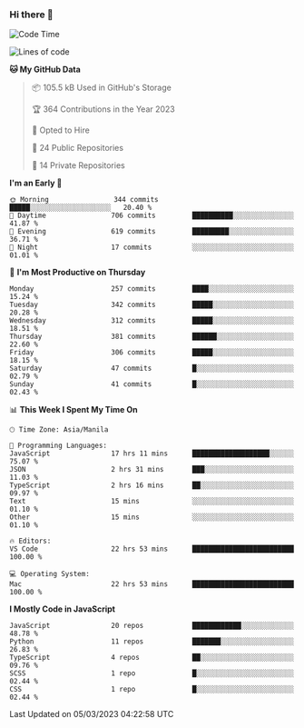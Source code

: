 ### Hi there 👋

<!--START_SECTION:waka-->
![Code Time](http://img.shields.io/badge/Code%20Time-130%20hrs%2030%20mins-blue)

![Lines of code](https://img.shields.io/badge/From%20Hello%20World%20I%27ve%20Written-8.2%20million%20lines%20of%20code-blue)

**🐱 My GitHub Data** 

> 📦 105.5 kB Used in GitHub's Storage 
 > 
> 🏆 364 Contributions in the Year 2023
 > 
> 💼 Opted to Hire
 > 
> 📜 24 Public Repositories 
 > 
> 🔑 14 Private Repositories 
 > 
**I'm an Early 🐤** 

```text
🌞 Morning                344 commits         █████░░░░░░░░░░░░░░░░░░░░   20.40 % 
🌆 Daytime                706 commits         ██████████░░░░░░░░░░░░░░░   41.87 % 
🌃 Evening                619 commits         █████████░░░░░░░░░░░░░░░░   36.71 % 
🌙 Night                  17 commits          ░░░░░░░░░░░░░░░░░░░░░░░░░   01.01 % 
```
📅 **I'm Most Productive on Thursday** 

```text
Monday                   257 commits         ████░░░░░░░░░░░░░░░░░░░░░   15.24 % 
Tuesday                  342 commits         █████░░░░░░░░░░░░░░░░░░░░   20.28 % 
Wednesday                312 commits         █████░░░░░░░░░░░░░░░░░░░░   18.51 % 
Thursday                 381 commits         ██████░░░░░░░░░░░░░░░░░░░   22.60 % 
Friday                   306 commits         █████░░░░░░░░░░░░░░░░░░░░   18.15 % 
Saturday                 47 commits          █░░░░░░░░░░░░░░░░░░░░░░░░   02.79 % 
Sunday                   41 commits          █░░░░░░░░░░░░░░░░░░░░░░░░   02.43 % 
```


📊 **This Week I Spent My Time On** 

```text
🕑︎ Time Zone: Asia/Manila

💬 Programming Languages: 
JavaScript               17 hrs 11 mins      ███████████████████░░░░░░   75.07 % 
JSON                     2 hrs 31 mins       ███░░░░░░░░░░░░░░░░░░░░░░   11.03 % 
TypeScript               2 hrs 16 mins       ██░░░░░░░░░░░░░░░░░░░░░░░   09.97 % 
Text                     15 mins             ░░░░░░░░░░░░░░░░░░░░░░░░░   01.10 % 
Other                    15 mins             ░░░░░░░░░░░░░░░░░░░░░░░░░   01.10 % 

🔥 Editors: 
VS Code                  22 hrs 53 mins      █████████████████████████   100.00 % 

💻 Operating System: 
Mac                      22 hrs 53 mins      █████████████████████████   100.00 % 
```

**I Mostly Code in JavaScript** 

```text
JavaScript               20 repos            ████████████░░░░░░░░░░░░░   48.78 % 
Python                   11 repos            ███████░░░░░░░░░░░░░░░░░░   26.83 % 
TypeScript               4 repos             ██░░░░░░░░░░░░░░░░░░░░░░░   09.76 % 
SCSS                     1 repo              █░░░░░░░░░░░░░░░░░░░░░░░░   02.44 % 
CSS                      1 repo              █░░░░░░░░░░░░░░░░░░░░░░░░   02.44 % 
```




 Last Updated on 05/03/2023 04:22:58 UTC
<!--END_SECTION:waka-->
